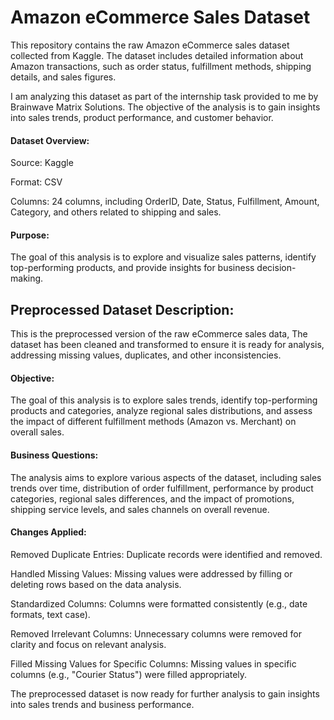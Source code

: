 # Amazon eCommerce Sales Dataset

This repository contains the raw Amazon eCommerce sales dataset collected from Kaggle. The dataset includes detailed information about Amazon transactions, such as order status, fulfillment methods, shipping details, and sales figures.

I am analyzing this dataset as part of the internship task provided to me by Brainwave Matrix Solutions. The objective of the analysis is to gain insights into sales trends, product performance, and customer behavior.

#### Dataset Overview:

Source: Kaggle

Format: CSV

Columns: 24 columns, including OrderID, Date, Status, Fulfillment, Amount, Category, and others related to shipping and sales.


#### Purpose:

The goal of this analysis is to explore and visualize sales patterns, identify top-performing products, and provide insights for business decision-making.

## Preprocessed Dataset Description:

This is the preprocessed version of the raw eCommerce sales data, The dataset has been cleaned and transformed to ensure it is ready for analysis, addressing missing values, duplicates, and other inconsistencies.

#### Objective:
The goal of this analysis is to explore sales trends, identify top-performing products and categories, analyze regional sales distributions, and assess the impact of different fulfillment methods (Amazon vs. Merchant) on overall sales.

#### Business Questions:
The analysis aims to explore various aspects of the dataset, including sales trends over time, distribution of order fulfillment, performance by product categories, regional sales differences, and the impact of promotions, shipping service levels, and sales channels on overall revenue.

#### Changes Applied:

Removed Duplicate Entries: Duplicate records were identified and removed.

Handled Missing Values: Missing values were addressed by filling or deleting rows based on the data analysis.

Standardized Columns: Columns were formatted consistently (e.g., date formats, text case).

Removed Irrelevant Columns: Unnecessary columns were removed for clarity and focus on relevant analysis.

Filled Missing Values for Specific Columns: Missing values in specific columns (e.g., "Courier Status") were filled appropriately.


The preprocessed dataset is now ready for further analysis to gain insights into sales trends and business performance.
